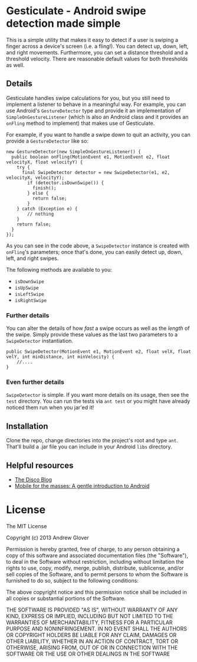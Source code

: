 # Gesticulate - Android swipe detection made simple

This is a simple utility that makes it easy to detect if a user is swiping a finger across a device's screen (i.e. a fling!). You can detect
up, down, left, and right movements. Furthermore, you can set a distance threshold and a threshold velocity. There are reasonable default
values for both thresholds as well.

## Details

Gesticulate handles swipe calculations for you, but you still need to implement a listener to behave in a meaningful way. For example, you can use Android's `GestureDetector` type and provide it an implementation of `SimpleOnGestureListener` (which is also an Android class and it provides an `onFling` method to implement) that makes use of Gesticulate. 

For example, if you want to handle a swipe down to quit an activity, you can provide a `GestureDetector` like so:

	new GestureDetector(new SimpleOnGestureListener() {
	  public boolean onFling(MotionEvent e1, MotionEvent e2, float velocityX, float velocityY) {
	    try {
	      final SwipeDetector detector = new SwipeDetector(e1, e2, velocityX, velocityY);
		    if (detector.isDownSwipe()) {
			  finish();
			} else {
			  return false;
			}
		} catch (Exception e) {
			// nothing
		}
		return false;
	  }
	});
	
As you can see in the code above, a `SwipeDetector` instance is created with `onFling`'s parameters; once that's done, you can easily detect up, down, left, and right swipes. 

The following methods are available to you:

* `isDownSwipe`
* `isUpSwipe`
* `isLeftSwipe`
* `isRightSwipe`

### Further details

You can alter the details of how _fast_ a swipe occurs as well as the _length_ of the swipe. Simply provide these values as the last two parameters to a `SwipeDetector` instantiation. 

	public SwipeDetector(MotionEvent e1, MotionEvent e2, float velX, float velY, int minDistance, int minVelocity) {
	    //....
	}

### Even further details

`SwipeDetector` is simple. If you want more details on its usage, then see the `test` directory. You can run the tests via `ant test` or you might have already noticed them run when you jar'ed it!

## Installation

Clone the repo, change directories into the project's root and type `ant`. That'll build a .jar file you can include in your Android `libs` directory. 

## Helpful resources

* [The Disco Blog](http://thediscoblog.com/)
* [Mobile for the masses: A gentle introduction to Android](http://www.ibm.com/developerworks/library/j-mobileforthemasses1/)

# License

The MIT License

Copyright (c) 2013 Andrew Glover

Permission is hereby granted, free of charge, to any person obtaining a copy of this software and associated documentation files (the "Software"), to deal in the Software without restriction, including without limitation the rights to use, copy, modify, merge, publish, distribute, sublicense, and/or sell copies of the Software, and to permit persons to whom the Software is furnished to do so, subject to the following conditions:

The above copyright notice and this permission notice shall be included in all copies or substantial portions of the Software.

THE SOFTWARE IS PROVIDED "AS IS", WITHOUT WARRANTY OF ANY KIND, EXPRESS OR IMPLIED, INCLUDING BUT NOT LIMITED TO THE WARRANTIES OF MERCHANTABILITY, FITNESS FOR A PARTICULAR PURPOSE AND NONINFRINGEMENT. IN NO EVENT SHALL THE AUTHORS OR COPYRIGHT HOLDERS BE LIABLE FOR ANY CLAIM, DAMAGES OR OTHER LIABILITY, WHETHER IN AN ACTION OF CONTRACT, TORT OR OTHERWISE, ARISING FROM, OUT OF OR IN CONNECTION WITH THE SOFTWARE OR THE USE OR OTHER DEALINGS IN THE SOFTWARE